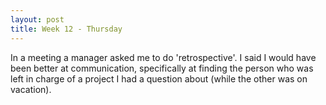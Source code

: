 ```yaml
---
layout: post
title: Week 12 - Thursday
---
```

In a meeting a manager asked me to do 'retrospective'. I said I would have been better at communication, specifically at finding the person who was left in charge of a project I had a question about (while the other was on vacation).
